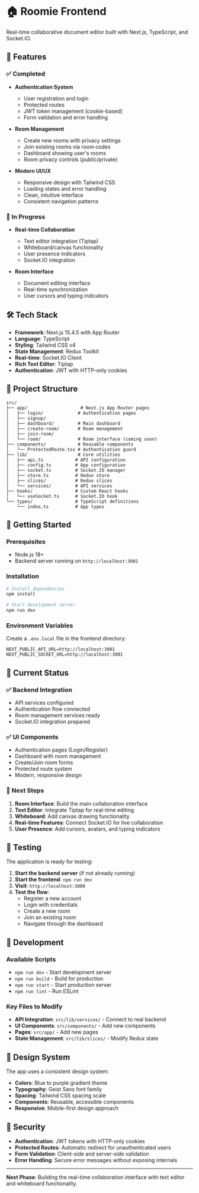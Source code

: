 # 🏠 Roomie Frontend

Real-time collaborative document editor built with Next.js, TypeScript, and Socket.IO.

## 🚀 Features

### ✅ Completed
- **Authentication System**
  - User registration and login
  - Protected routes
  - JWT token management (cookie-based)
  - Form validation and error handling

- **Room Management**
  - Create new rooms with privacy settings
  - Join existing rooms via room codes
  - Dashboard showing user's rooms
  - Room privacy controls (public/private)

- **Modern UI/UX**
  - Responsive design with Tailwind CSS
  - Loading states and error handling
  - Clean, intuitive interface
  - Consistent navigation patterns

### 🔄 In Progress
- **Real-time Collaboration**
  - Text editor integration (Tiptap)
  - Whiteboard/canvas functionality
  - User presence indicators
  - Socket.IO integration

- **Room Interface**
  - Document editing interface
  - Real-time synchronization
  - User cursors and typing indicators

## 🛠️ Tech Stack

- **Framework**: Next.js 15.4.5 with App Router
- **Language**: TypeScript
- **Styling**: Tailwind CSS v4
- **State Management**: Redux Toolkit
- **Real-time**: Socket.IO Client
- **Rich Text Editor**: Tiptap
- **Authentication**: JWT with HTTP-only cookies

## 📁 Project Structure

```
src/
├── app/                    # Next.js App Router pages
│   ├── login/             # Authentication pages
│   ├── signup/
│   ├── dashboard/         # Main dashboard
│   ├── create-room/       # Room management
│   ├── join-room/
│   └── room/              # Room interface (coming soon)
├── components/            # Reusable components
│   └── ProtectedRoute.tsx # Authentication guard
├── lib/                   # Core utilities
│   ├── api.ts            # API configuration
│   ├── config.ts         # App configuration
│   ├── socket.ts         # Socket.IO manager
│   ├── store.ts          # Redux store
│   ├── slices/           # Redux slices
│   └── services/         # API services
├── hooks/                # Custom React hooks
│   └── useSocket.ts      # Socket.IO hook
└── types/                # TypeScript definitions
    └── index.ts          # App types
```

## 🚀 Getting Started

### Prerequisites
- Node.js 18+ 
- Backend server running on `http://localhost:3001`

### Installation
```bash
# Install dependencies
npm install

# Start development server
npm run dev
```

### Environment Variables
Create a `.env.local` file in the frontend directory:
```env
NEXT_PUBLIC_API_URL=http://localhost:3001
NEXT_PUBLIC_SOCKET_URL=http://localhost:3001
```

## 🎯 Current Status

### ✅ Backend Integration
- API services configured
- Authentication flow connected
- Room management services ready
- Socket.IO integration prepared

### ✅ UI Components
- Authentication pages (Login/Register)
- Dashboard with room management
- Create/Join room forms
- Protected route system
- Modern, responsive design

### 🔄 Next Steps
1. **Room Interface**: Build the main collaboration interface
2. **Text Editor**: Integrate Tiptap for real-time editing
3. **Whiteboard**: Add canvas drawing functionality
4. **Real-time Features**: Connect Socket.IO for live collaboration
5. **User Presence**: Add cursors, avatars, and typing indicators

## 🧪 Testing

The application is ready for testing:

1. **Start the backend server** (if not already running)
2. **Start the frontend**: `npm run dev`
3. **Visit**: `http://localhost:3000`
4. **Test the flow**:
   - Register a new account
   - Login with credentials
   - Create a new room
   - Join an existing room
   - Navigate through the dashboard

## 🔧 Development

### Available Scripts
- `npm run dev` - Start development server
- `npm run build` - Build for production
- `npm run start` - Start production server
- `npm run lint` - Run ESLint

### Key Files to Modify
- **API Integration**: `src/lib/services/` - Connect to real backend
- **UI Components**: `src/components/` - Add new components
- **Pages**: `src/app/` - Add new pages
- **State Management**: `src/lib/slices/` - Modify Redux state

## 🎨 Design System

The app uses a consistent design system:
- **Colors**: Blue to purple gradient theme
- **Typography**: Geist Sans font family
- **Spacing**: Tailwind CSS spacing scale
- **Components**: Reusable, accessible components
- **Responsive**: Mobile-first design approach

## 🔐 Security

- **Authentication**: JWT tokens with HTTP-only cookies
- **Protected Routes**: Automatic redirect for unauthenticated users
- **Form Validation**: Client-side and server-side validation
- **Error Handling**: Secure error messages without exposing internals

---

**Next Phase**: Building the real-time collaboration interface with text editor and whiteboard functionality.
